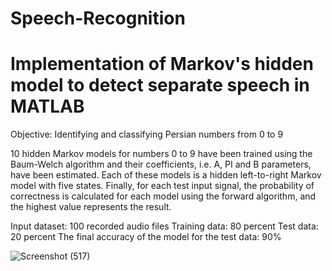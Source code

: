 # Speech-Recognition


# Implementation of Markov's hidden model to detect separate speech in MATLAB

Objective: Identifying and classifying Persian numbers from 0 to 9

10 hidden Markov models for numbers 0 to 9 have been trained using the Baum-Welch algorithm and their coefficients, i.e. A, PI and B parameters, have been estimated.
Each of these models is a hidden left-to-right Markov model with five states. Finally, for each test input signal, the probability of correctness is calculated for each
model using the forward algorithm, and the highest value represents the result.



Input dataset: 100 recorded audio files
Training data: 80 percent
Test data: 20 percent
The final accuracy of the model for the test data: 90%

![Screenshot (517)](https://user-images.githubusercontent.com/126339266/221876440-7acebc75-b555-411f-9de2-06be25c5f4f7.png)
